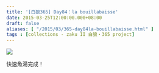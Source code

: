 ```yaml
---
title: '[白狼365] Day84：la bouillabaisse'
date: 2015-03-25T12:00:00.000+08:00
draft: false
aliases: [ "/2015/03/365-day84la-bouillabaisse.html" ]
tags : [collections - zaku II 白狼・365 project]
---
```


[![](https://farm8.staticflickr.com/7570/16007224768_097ff412d2_z.jpg)](https://farm8.staticflickr.com/7570/16007224768_097ff412d2_z.jpg)

快速魚湯完成！